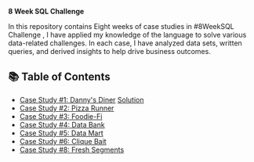 **8 Week SQL Challenge**

In this repository contains Eight weeks of case studies in #8WeekSQL Challenge ,  I have applied my knowledge of the language to solve various data-related challenges. In each case, I have analyzed data sets, written queries, and derived insights to help drive business outcomes.

## 📚 Table of Contents
- [Case Study #1: Danny's Diner](#case-study-1-dannys-diner) [Solution](https://github.com/iamismaill/Serious-SQL/blob/main/8%20Week%20SQL%20Challenge/Case%20Danny's%20Diner/Solution.md)
- [Case Study #2: Pizza Runner](#case-study-2-pizza-runner)
- [Case Study #3: Foodie-Fi](#case-study-3-foodie-fi)
- [Case Study #4: Data Bank](#case-study-4-data-bank)
- [Case Study #5: Data Mart](#case-study-5-data-mart)
- [Case Study #6: Clique Bait](#case-study-6-clique-bait)
- [Case Study #8: Fresh Segments](#case-study-8-fresh-segments)

 
 


